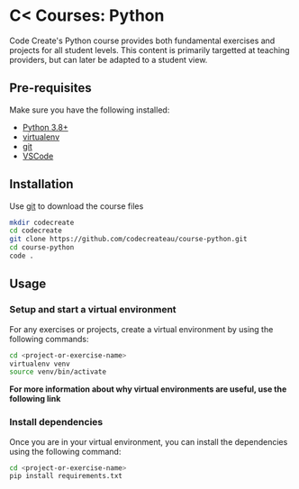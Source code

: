 # C< Courses: Python

Code Create's Python course provides both fundamental exercises and projects for
all student levels. This content is primarily targetted at teaching providers,
but can later be adapted to a student view.

## Pre-requisites

Make sure you have the following installed:

- [Python 3.8+](https://www.python.org/downloads/)
- [virtualenv](https://pypi.org/project/virtualenv/)
- [git](https://git-scm.com/)
- [VSCode](https://code.visualstudio.com/download)

## Installation

Use [git](https://git-scm.com/) to download the course files

```bash
mkdir codecreate
cd codecreate
git clone https://github.com/codecreateau/course-python.git
cd course-python
code .
```

## Usage

### Setup and start a virtual environment

For any exercises or projects, create a virtual environment by using the
following commands:

```bash
cd <project-or-exercise-name>
virtualenv venv
source venv/bin/activate
```

**For more information about why virtual environments are useful, use the**
**following link**

### Install dependencies

Once you are in your virtual environment, you can install the dependencies using
the following command:

```bash
cd <project-or-exercise-name>
pip install requirements.txt
```
